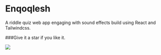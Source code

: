 # Enqoqlesh
A riddle quiz web app engaging with sound effects build using React and Tailwindcss.

###Give it a star if you like it.

<img src="./screenshot/screencast.gif" >
